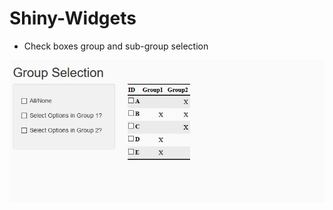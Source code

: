 # Shiny-Widgets

* Check boxes group and sub-group selection

![demo_group_selection](Shiny_widget_group_check/demo.gif)
